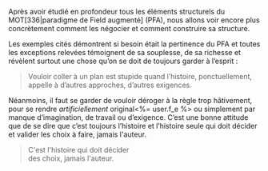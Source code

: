 <!-- Page: #324 Avant propos -->

Après avoir étudié en profondeur tous les éléments structurels du MOT[336|paradigme de Field augmenté] (PFA), nous allons voir encore plus concrètement comment les négocier et comment construire sa structure.

Les exemples cités démontrent si besoin était la pertinence du PFA et toutes les exceptions relevées témoignent de sa souplesse, de sa richesse et révèlent surtout une chose qu’on se doit de toujours garder à l’esprit :

> Vouloir coller à un plan est stupide quand l’histoire, ponctuellement, appelle à d’autres approches, d’autres exigences.

Néanmoins, il faut se garder de vouloir déroger à la règle trop hâtivement, pour se rendre *artificiellement* original<%= user.f_e %> ou simplement par manque d’imagination, de travail ou d’exigence. C’est une bonne attitude que de se dire que c’est toujours l’histoire et l’histoire seule qui doit décider et valider les choix à faire, jamais l'auteur.

> C'est l'histoire qui doit décider<br>des choix, jamais l'auteur.